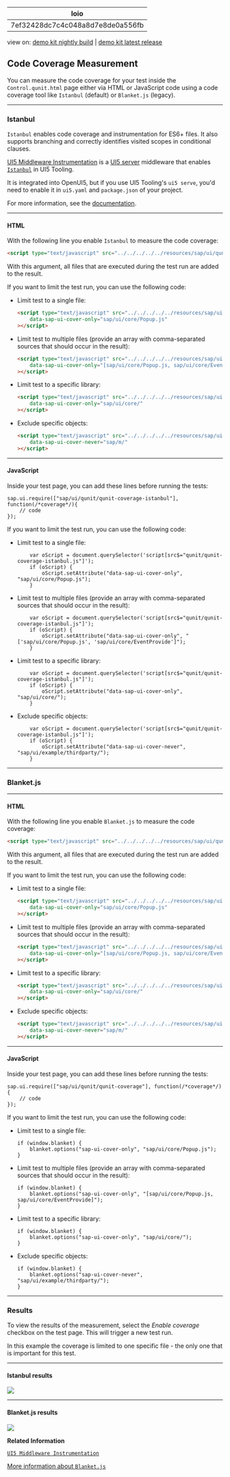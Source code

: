 <!-- loio7ef32428dc7c4c048a8d7e8de0a556fb -->

| loio |
| -----|
| 7ef32428dc7c4c048a8d7e8de0a556fb |

<div id="loio">

view on: [demo kit nightly build](https://sdk.openui5.org/nightly/#/topic/7ef32428dc7c4c048a8d7e8de0a556fb) | [demo kit latest release](https://sdk.openui5.org/topic/7ef32428dc7c4c048a8d7e8de0a556fb)</div>

## Code Coverage Measurement

You can measure the code coverage for your test inside the `Control.qunit.html` page either via HTML or JavaScript code using a code coverage tool like `Istanbul` \(default\) or `Blanket.js` \(legacy\).

***

<a name="loio7ef32428dc7c4c048a8d7e8de0a556fb__section_q14_k2p_fwb"/>

### Istanbul

`Istanbul` enables code coverage and instrumentation for ES6+ files. It also supports branching and correctly identifies visited scopes in conditional clauses.

[UI5 Middleware Instrumentation](https://github.com/SAP/ui5-tooling-extensions/tree/main/packages/ui5-middleware-instrumentation) is a [UI5 server](https://sap.github.io/ui5-tooling/stable/pages/Server/) middleware that enables [`Istanbul`](https://istanbul.js.org/) in UI5 Tooling.

It is integrated into OpenUI5, but if you use UI5 Tooling's `ui5 serve`, you'd need to enable it in `ui5.yaml` and `package.json` of your project.

For more information, see the [documentation](https://github.com/SAP/ui5-tooling-extensions/tree/main/packages/ui5-middleware-instrumentation).

***

#### HTML

With the following line you enable `Istanbul` to measure the code coverage:

```html
<script type="text/javascript" src="../../../../../resources/sap/ui/qunit/qunit-coverage-istanbul.js"></script>
```

With this argument, all files that are executed during the test run are added to the result.

If you want to limit the test run, you can use the following code:

-   Limit test to a single file:

    ```html
    <script type="text/javascript" src="../../../../../resources/sap/ui/qunit/qunit-coverage-istanbul.js"
    	data-sap-ui-cover-only="sap/ui/core/Popup.js"
    ></script>
    ```

-   Limit test to multiple files \(provide an array with comma-separated sources that should occur in the result\):

    ```html
    <script type="text/javascript" src="../../../../../resources/sap/ui/qunit/qunit-coverage-istanbul.js"
    	data-sap-ui-cover-only="[sap/ui/core/Popup.js, sap/ui/core/EventProvider]"
    ></script>
    ```

-   Limit test to a specific library:

    ```html
    <script type="text/javascript" src="../../../../../resources/sap/ui/qunit/qunit-coverage-istanbul.js"
    	data-sap-ui-cover-only="sap/ui/core/"
    ></script>
    ```

-   Exclude specific objects:

    ```html
    <script type="text/javascript" src="../../../../../resources/sap/ui/qunit/qunit-coverage-istanbul.js"
    	data-sap-ui-cover-never="sap/m/"
    ></script>
    ```


***

#### JavaScript

Inside your test page, you can add these lines before running the tests:

```
sap.ui.require(["sap/ui/qunit/qunit-coverage-istanbul"], function(/*coverage*/){
    // code
});
```

If you want to limit the test run, you can use the following code:

-   Limit test to a single file:

    ```
        var oScript = document.querySelector('script[src$="qunit/qunit-coverage-istanbul.js"]');
        if (oScript) {
            oScript.setAttribute("data-sap-ui-cover-only", "sap/ui/core/Popup.js");
        }
    ```

-   Limit test to multiple files \(provide an array with comma-separated sources that should occur in the result\):

    ```
        var oScript = document.querySelector('script[src$="qunit/qunit-coverage-istanbul.js"]');
        if (oScript) {
            oScript.setAttribute("data-sap-ui-cover-only", "['sap/ui/core/Popup.js', 'sap/ui/core/EventProvide']");
        }
    ```

-   Limit test to a specific library:

    ```
        var oScript = document.querySelector('script[src$="qunit/qunit-coverage-istanbul.js"]');
        if (oScript) {
            oScript.setAttribute("data-sap-ui-cover-only", "sap/ui/core/");
        }
    ```

-   Exclude specific objects:

    ```
        var oScript = document.querySelector('script[src$="qunit/qunit-coverage-istanbul.js"]');
        if (oScript) {
            oScript.setAttribute("data-sap-ui-cover-never", "sap/ui/example/thirdparty/");
        }
    ```


***

### Blanket.js

***

#### HTML

With the following line you enable `Blanket.js` to measure the code coverage:

```html
<script type="text/javascript" src="../../../../../resources/sap/ui/qunit/qunit-coverage.js"></script>
```

With this argument, all files that are executed during the test run are added to the result.

If you want to limit the test run, you can use the following code:

-   Limit test to a single file:

    ```html
    <script type="text/javascript" src="../../../../../resources/sap/ui/qunit/qunit-coverage.js"
    	data-sap-ui-cover-only="sap/ui/core/Popup.js"
    ></script>
    ```

-   Limit test to multiple files \(provide an array with comma-separated sources that should occur in the result\):

    ```html
    <script type="text/javascript" src="../../../../../resources/sap/ui/qunit/qunit-coverage.js"
    	data-sap-ui-cover-only="[sap/ui/core/Popup.js, sap/ui/core/EventProvider]"
    ></script>
    ```

-   Limit test to a specific library:

    ```html
    <script type="text/javascript" src="../../../../../resources/sap/ui/qunit/qunit-coverage.js"
    	data-sap-ui-cover-only="sap/ui/core/"
    ></script>
    ```

-   Exclude specific objects:

    ```html
    <script type="text/javascript" src="../../../../../resources/sap/ui/qunit/qunit-coverage.js"
    	data-sap-ui-cover-never="sap/m/"
    ></script>
    ```


***

#### JavaScript

Inside your test page, you can add these lines before running the tests:

```
sap.ui.require(["sap/ui/qunit/qunit-coverage"], function(/*coverage*/){
    // code
});
```

If you want to limit the test run, you can use the following code:

-   Limit test to a single file:

    ```
    if (window.blanket) {
    	blanket.options("sap-ui-cover-only", "sap/ui/core/Popup.js");
    }
    ```

-   Limit test to multiple files \(provide an array with comma-separated sources that should occur in the result\):

    ```
    if (window.blanket) {
    	blanket.options("sap-ui-cover-only", "[sap/ui/core/Popup.js, sap/ui/core/EventProvide]");
    }
    ```

-   Limit test to a specific library:

    ```
    if (window.blanket) {
    	blanket.options("sap-ui-cover-only", "sap/ui/core/");
    }
    ```

-   Exclude specific objects:

    ```
    if (window.blanket) {
    	blanket.options("sap-ui-cover-never", "sap/ui/example/thirdparty/");
    }
    ```


***

### Results

To view the results of the measurement, select the *Enable coverage* checkbox on the test page. This will trigger a new test run.

In this example the coverage is limited to one specific file - the only one that is important for this test.

***

#### Istanbul results

 ![](images/loio8b7a4a50633747348ca16d4be8fb9b87_LowRes.png) 

***

#### Blanket.js results

 ![](images/loio358de53ac5684012b55fb043e1f6e999_LowRes.jpg) 

**Related Information**  


[`UI5 Middleware Instrumentation`](https://github.com/SAP/ui5-tooling-extensions/tree/main/packages/ui5-middleware-instrumentation)

[More information about `Blanket.js`](https://github.com/alex-seville/blanket/blob/master/docs/intermediate_browser.md)

